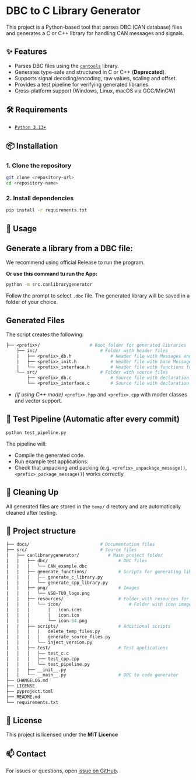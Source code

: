 # DBC to C Library Generator

This project is a Python-based tool that parses DBC (CAN database) files and generates a C or C++ library for handling CAN messages and signals.

## ✨ Features

- Parses DBC files using the [`cantools`](https://github.com/eerimoq/cantools) library.
- Generates type-safe and structured in C or C++ (**Deprecated**).
- Supports signal decoding/encoding, raw values, scaling and offset.
- Provides a test pipeline for verifying generated libraries.
- Cross-platform support (Windows, Linux, macOS via GCC/MinGW)

## 🛠 Requirements
- [`Python 3.13+`](https://www.python.org/)

## 📦 Installation

### 1. Clone the repository

```sh
git clone <repository-url>
cd <repository-name>
```

### 2. Install dependencies

```sh
pip install -r requirements.txt
```

## 🚀 Usage

## Generate a library from a DBC file:
We recommend using official Release to run the program.

**Or use this command tu run the App:**
```sh
python -m src.canlibrarygenerator
```

Follow the prompt to select `.dbc` file. The generated library will be saved in a folder of your choice.

## Generated Files
The script creates the following:
```graphql
├── <prefix>/                   # Root folder for generated libraries
    ├── inc/                        # Folder with header files
    |   ├── <prefix>_db.h               # Header file with Messages and Signals structures
    |   ├── <prefix>_init.h             # Header file with base Message/Signal structure (use only once in whole project)
    |   └── <prefix>_interface.h        # Header file with functions for unpackage/package and input/output process
    └── src/                        # Folder with source files
        ├── <prefix>_db.c               # Source file with declaration of Messages and Signals
        └── <prefix>_interface.c        # Source file with declaration of  functions for unpackage/package and input/output process
```

- *(if using C++ mode)* `<prefix>.hpp` and `<prefix>.cpp` with moder classes and vector support.

## 🧪 Test Pipeline (Automatic after every commit)
```sh
python test_pipeline.py
```
The pipeline will:
- Compile the generated code.
- Run example test applications.
- Check that unpacking and packing (e.g. `<prefix>_unpackage_message()`, `<prefix>_package_message()`) works correctly.

## 🧹 Cleaning Up
All generated files are stored in the `temp/` directory and are automatically cleaned after testing.

## 📁 Project structure
```graphql
├── docs/                           # Documentation files
├── src/                            # Source files
|   ├── canlibrarygenerator/           # Main project folder
|   |   ├── dbc/                           # DBC files
|   |   |   └── CAN_example.dbc
|   |   ├── generate_functions/            # Scripts for generating libraries
|   |   |   ├── generate_c_library.py
|   |   |   └── generate_cpp_library.py
|   |   ├── png/                           # Images
|   |   |   └── VSB-TUO_logo.png
|   |   ├── resources/                     # Folder with resources for building project
|   |   |   └── icon/                          # Folder with icon images
|   |   |       |   icon.icns
|   |   |       |   icon.ico
|   |   |       └── icon-64.png
|   |   ├── scripts/                       # Additional scripts
|   |   |   |   delete_temp_files.py
|   |   |   |   generate_source_files.py
|   |   |   └── inject_version.py
|   |   ├── test/                          # Test applications
|   |   |   ├── test_c.c
|   |   |   ├── test_cpp.cpp
|   |   |   └── test_pipeline.py
|   |   ├── __init__.py
|   |   └── __main__.py                    # DBC to code generator
├── CHANGELOG.md
├── LICENSE
├── pyproject.toml
├── README.md
└── requirements.txt
```

## 📝 License
This project is licensed under the <b>MIT Licence</b>

## 📫 Contact
For issues or questions, open [issue on GitHub](https://github.com/mobility-lab-vsb/can-library-generator/issues).